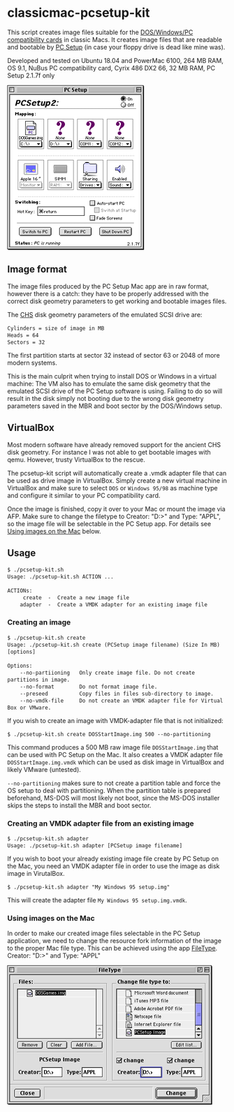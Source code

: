 # classicmac-pcsetup-kit

This script creates image files suitable for the [DOS/Windows/PC compatibility cards](http://www.oliver-schubert.com/DOScard/DOScard.html) in classic Macs. It creates image files that are readable and bootable by [PC Setup](http://www.oliver-schubert.com/DOScard/DOScard.html#pcsetup2x) (in case your floppy drive is dead like mine was).

Developed and tested on Ubuntu 18.04 and PowerMac 6100, 264 MB RAM, OS 9.1, NuBus PC compatibility card, Cyrix 486 DX2 66, 32 MB RAM, PC Setup 2.1.7f only

![alt text](assets/PCSetup2.png "PC Setup 2")


## Image format

The image files produced by the PC Setup Mac app are in raw format, however there is a catch: they have to be properly addressed with the correct disk geometry parameters to get working and bootable images files.

The [CHS](https://en.wikipedia.org/wiki/Cylinder-head-sector) disk geometry parameters of the emulated SCSI drive are:

    Cylinders = size of image in MB
    Heads = 64
    Sectors = 32

The first partition starts at sector 32 instead of sector 63 or 2048 of more modern systems.

This is the main culprit when trying to install DOS or Windows in a virtual machine: The VM also has to emulate the same disk geometry that the emulated SCSI drive of the PC Setup software is using. Failing to do so will result in the disk simply not booting due to the wrong disk geometry parameters saved in the MBR and boot sector by the DOS/Windows setup.

## VirtualBox

Most modern software have already removed support for the ancient CHS disk geometry. For instance I was not able to get bootable images with qemu. However, trusty VirtualBox to the rescue.

The pcsetup-kit script will automatically create a .vmdk adapter file that can be used as drive image in VirtualBox. Simply create a new virtual machine in VirtualBox and make sure to select `DOS` or `Windows 95/98` as machine type and configure it similar to your PC compatibility card.

Once the image is finished, copy it over to your Mac or mount the image via AFP. Make sure to change the filetype to Creator: "D:>" and Type: "APPL", so the image file will be selectable in the PC Setup app. For details see [Using images on the Mac](#using-images-on-the-mac) below.

## Usage

    $ ./pcsetup-kit.sh
    Usage: ./pcsetup-kit.sh ACTION ...

    ACTIONs:
         create  -  Create a new image file
        adapter  -  Create a VMDK adapter for an existing image file

### Creating an image

    $ ./pcsetup-kit.sh create
    Usage: ./pcsetup-kit.sh create (PCSetup image filename) (Size In MB) [options]

    Options:
        --no-partiioning   Only create image file. Do not create partitions in image.
        --no-format        Do not format image file.
        --preseed          Copy files in files sub-directory to image.
        --no-vmdk-file     Do not create an VMDK adapter file for Virtual Box or VMware.

If you wish to create an image with VMDK-adapter file that is not initialized:

    $ ./pcsetup-kit.sh create DOSStartImage.img 500 --no-partitioning

This command produces a 500 MB raw image file `DOSStartImage.img` that can be used with PC Setup on the Mac. It also creates a VMDK adapter file `DOSStartImage.img.vmdk` which can be used as disk image in VirtualBox and likely VMware (untested).

`--no-partitioning` makes sure to not create a partition table and force the OS setup to deal with partitioning. When the partition table is prepared beforehand, MS-DOS will most likely not boot, since the MS-DOS installer skips the steps to install the MBR and boot sector.

### Creating an VMDK adapter file from an existing image

    $ ./pcsetup-kit.sh adapter
    Usage: ./pcsetup-kit.sh adapter [PCSetup image filename]

If you wish to boot your already existing image file create by PC Setup on the Mac, you need an VMDK adapter file in order to use the image as disk image in VirutalBox.

    $ ./pcsetup-kit.sh adapter "My Windows 95 setup.img"

This will create the adapter file `My Windows 95 setup.img.vmdk`.

### Using images on the Mac

In order to make our created image files selectable in the PC Setup application, we need to change the resource fork information of the image to the proper Mac file type.
This can be achieved using the app [FileType](http://www.frederikseiffert.de/filetype/). Creator: "D:>" and Type: "APPL"

![alt text](assets/FileType.png "FileType.app")